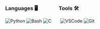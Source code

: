 ### &nbsp; Languages 🖥 &nbsp; &nbsp; &nbsp; &nbsp; &nbsp; &nbsp; &nbsp; &nbsp; Tools 🛠️
&nbsp; ![Python](https://img.shields.io/badge/-Python-000000?style=flat&logo=python) ![Bash](https://img.shields.io/badge/-Bash-000000?style=flat&logo=gnu%20bash) ![C](https://img.shields.io/badge/-C-000000?style=flat&logo=c) &nbsp; &nbsp; &nbsp; ![VSCode](https://img.shields.io/badge/-VSCode-000000?style=flat&logo=visual-studio-code&logoColor=007acc) ![Git](https://img.shields.io/badge/-Git-000000?style=flat&logo=git&logoColor=FFFFFF)
